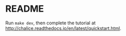 # README

Run `make dev`, then complete the tutorial at http://chalice.readthedocs.io/en/latest/quickstart.html.
